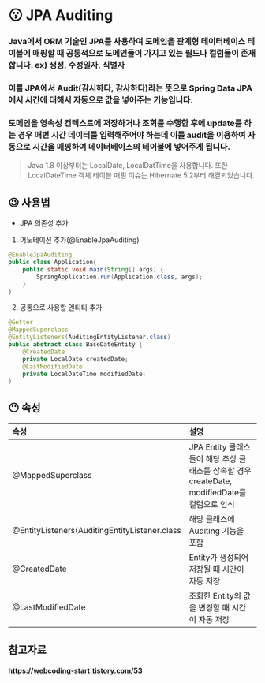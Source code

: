 # 😗 JPA Auditing
  
### Java에서 ORM 기술인 JPA를 사용하여 도메인을 관계형 데이터베이스 테이블에 매핑할 때 공통적으로 도메인들이 가지고 있는 필드나 컬럼들이 존재합니다. ex) 생성, 수정일자, 식별자
### 이를 JPA에서 Audit(감시하다, 감사하다)라는 뜻으로 Spring Data JPA에서 시간에 대해서 자동으로 값을 넣어주는 기능입니다.  
### 도메인을 영속성 컨텍스트에 저장하거나 조회를 수행한 후에 update를 하는 경우 매번 시간 데이터를 입력해주어야 하는데 이를 audit을 이용하여 자동으로 시간을 매핑하여 데이터베이스의 테이블에 넣어주게 됩니다.

> Java 1.8 이상부터는 LocalDate, LocalDatTime을 사용합니다. 또한 LocalDateTime 객체 테이블 매핑 이슈는 Hibernate 5.2부터 해결되었습니다.  

  
## 😉 사용법
- JPA 의존성 추가
1. 어노테이션 추가(@EnableJpaAuditing)
```java
@EnableJpaAuditing
public class Application{
    public static void main(String[] args) {
        SpringApplication.run(Application.class, args);
    }
}
```  
2. 공통으로 사용할 엔티티 추가
```java
@Getter
@MappedSuperclass
@EntityListeners(AuditingEntityListener.class)
public abstract class BaseDateEntity {
    @CreatedDate
    private LocalDate createdDate;
    @LastModifiedDate
    private LocalDateTime modifiedDate;
}
```
## 😶 속성
|속성|설명|
|:---|:---|
|@MappedSuperclass|JPA Entity 클래스들이 해당 추상 클래스를 상속할 경우 createDate, modifiedDate를 컬럼으로 인식|
|@EntityListeners(AuditingEntityListener.class|해당 클래스에 Auditing 기능을 포함|
|@CreatedDate|Entity가 생성되어 저장될 때 시간이 자동 저장|
|@LastModifiedDate|조회한 Entity의 값을 변경할 때 시간이 자동 저장|

참고자료 
---
#### https://webcoding-start.tistory.com/53